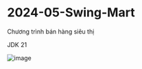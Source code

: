# 2024-05-Swing-Mart
Chương trình bán hàng siêu thị

JDK 21


![image](https://github.com/hiepnx03/2024-05-Swing-Mart/assets/71397941/0f4d4d86-62c2-427c-9ffc-7f341210fc36)